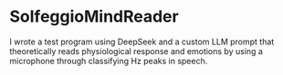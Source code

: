 # SolfeggioMindReader
I wrote a test program using DeepSeek and a custom LLM prompt that theoretically reads physiological response and emotions by using a microphone through classifying Hz peaks in speech.
